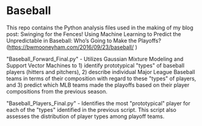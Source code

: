 # Baseball


This repo contains the Python analysis files used in the making of my blog post: Swinging for the Fences! Using Machine Learning to Predict the Unpredictable in Baseball: Who’s Going to Make the Playoffs? (https://bwmooneyham.com/2016/09/23/baseball/ )


"Baseball_Forward_Final.py" - Utilizes Gaussian Mixture Modeling and Support Vector Machines to 1) identify prototypical "types" of baseball players (hitters and pitchers), 2) describe individual Major League Baseball teams in terms of their composition with regard to these "types" of players, and 3) predict which MLB teams made the playoffs based on their player compositions from the previous season.

"Baseball_Players_Final.py" - Identifies the most "prototypical" player for each of the "types" identified in the previous script. This script also assesses the distribution of player types among playoff teams.
